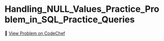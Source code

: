 # Handling_NULL_Values_Practice_Problem_in_SQL_Practice_Queries

🔗 [View Problem on CodeChef](https://www.codechef.com/practice/course/sql-case-studies-topic-wise/SQLBP01/problems/SQLPBP07?tab=statement)
